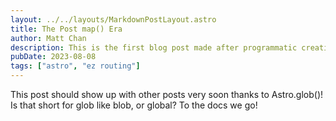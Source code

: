 ```yaml
---
layout: ../../layouts/MarkdownPostLayout.astro
title: The Post map() Era
author: Matt Chan
description: This is the first blog post made after programmatic creation of links!
pubDate: 2023-08-08
tags: ["astro", "ez routing"]
---
```


This post should show up with other posts very soon thanks to Astro.glob()! Is that short for glob like blob, or global? To the docs we go!
